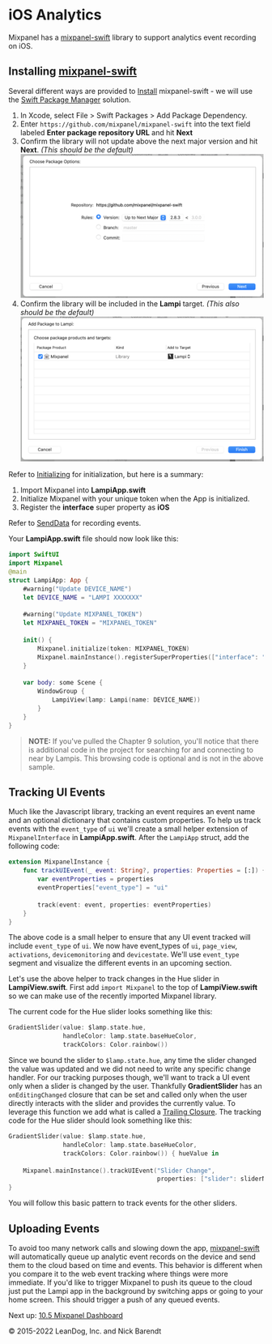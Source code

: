 # iOS Analytics 

Mixpanel has a [mixpanel-swift](https://github.com/mixpanel/mixpanel-swift) library to support analytics event recording on iOS.

## Installing [mixpanel-swift](https://github.com/mixpanel/mixpanel-swift)

Several different ways are provided to [Install](https://github.com/mixpanel/mixpanel-swift#installation) mixpanel-swift - we will use the [Swift Package Manager](https://github.com/mixpanel/mixpanel-swift#swift-package-manager) solution.

1. In Xcode, select File > Swift Packages > Add Package Dependency.
2. Enter `https://github.com/mixpanel/mixpanel-swift` into the text field labeled **Enter package repository URL** and hit **Next**
3. Confirm the library will not update above the next major version and hit **Next**. *(This should be the default)*
    ![](Images/mixpanel-swift-next-version.png)
4. Confirm the library will be included in the **Lampi** target. *(This also should be the default)*
    ![](Images/mixpanel-swift-library-target.png)

Refer to [Initializing](https://github.com/mixpanel/mixpanel-swift#2-initialize-mixpanel) for initialization, but here is a summary:

1. Import Mixpanel into **LampiApp.swift**
2. Initialize Mixpanel with your unique token when the App is initialized.
3. Register the **interface** super property as **iOS**

Refer to [SendData](https://github.com/mixpanel/mixpanel-swift#3-send-data) for recording events.

Your **LampiApp.swift** file should now look like this:

```swift
import SwiftUI
import Mixpanel
@main
struct LampiApp: App {
    #warning("Update DEVICE_NAME")
    let DEVICE_NAME = "LAMPI XXXXXXX"
    
    #warning("Update MIXPANEL_TOKEN")
    let MIXPANEL_TOKEN = "MIXPANEL_TOKEN"
    
    init() {
        Mixpanel.initialize(token: MIXPANEL_TOKEN)
        Mixpanel.mainInstance().registerSuperProperties(["interface": "iOS"])
    }
    
    var body: some Scene {
        WindowGroup {
            LampiView(lamp: Lampi(name: DEVICE_NAME))
        }
    }
}
```

> **NOTE:** If you've pulled the Chapter 9 solution, you'll notice that there is additional code in the project for searching for and connecting to near by Lampis. This browsing code is optional and is not in the above sample.

## Tracking UI Events

Much like the Javascript library, tracking an event requires an event name and an optional dictionary that contains custom properties. To help us track events with the `event_type` of `ui` we'll create a small helper extension of `MixpanelInterface` in **LampiApp.swift**. After the `LampiApp` struct, add the following code:

```swift
extension MixpanelInstance {
    func trackUIEvent(_ event: String?, properties: Properties = [:]) {
        var eventProperties = properties
        eventProperties["event_type"] = "ui"

        track(event: event, properties: eventProperties)
    }
}
```

The above code is a small helper to ensure that any UI event tracked will include `event_type` of `ui`. We now have event_types of `ui`, `page_view`, `activations`, `devicemonitoring` and `devicestate`. We'll use `event_type` segment and visualize the different events in an upcoming section.

Let's use the above helper to track changes in the Hue slider in **LampiView.swift**. First add `import Mixpanel` to the top of **LampiView.swift** so we can make use of the recently imported Mixpanel library.

The current code for the Hue slider looks something like this:

```swift
GradientSlider(value: $lamp.state.hue,
               handleColor: lamp.state.baseHueColor,
               trackColors: Color.rainbow())
```

Since we bound the slider to `$lamp.state.hue`, any time the slider changed the value was updated and we did not need to write any specific change handler. For our tracking purposes though, we'll want to track a UI event only when a slider is changed by the user. Thankfully **GradientSlider** has an `onEditingChanged` closure that can be set and called only when the user directly interacts with the slider and provides the currently value. To leverage this function we add what is called a [Trailing Closure](https://docs.swift.org/swift-book/LanguageGuide/Closures.html#ID102). The tracking code for the Hue slider should look something like this:

```swift
GradientSlider(value: $lamp.state.hue,
               handleColor: lamp.state.baseHueColor,
               trackColors: Color.rainbow()) { hueValue in

    Mixpanel.mainInstance().trackUIEvent("Slider Change",
                                         properties: ["slider": sliderName, "value": hueValue])
}
```

You will follow this basic pattern to track events for the other sliders.

## Uploading Events

To avoid too many network calls and slowing down the app, [mixpanel-swift](https://github.com/mixpanel/mixpanel-swift) will automatically queue up analytic event records on the device and send them to the cloud based on time and events. This behavior is different when you compare it to the web event tracking where things were more immediate. If you'd like to trigger Mixpanel to push its queue to the cloud just put the Lampi app in the background by switching apps or going to your home screen. This should trigger a push of any queued events.

Next up: [10.5 Mixpanel Dashboard](../10.5_Mixpanel_Dashboard/README.md)

&copy; 2015-2022 LeanDog, Inc. and Nick Barendt
